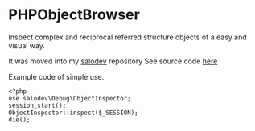 # PHPObjectBrowser
Inspect complex and reciprocal referred structure objects of a easy and visual way.

It was moved into my [salodev](https://github.com/salojc2006/salodev) repository
See source code [here](https://github.com/salojc2006/salodev/blob/master/src/Debug/ObjectInspector.php)

Example code of simple use.
```
<?php
use salodev\Debug\ObjectInspector;
session_start();
ObjectInspector::inspect($_SESSION);
die();
```
